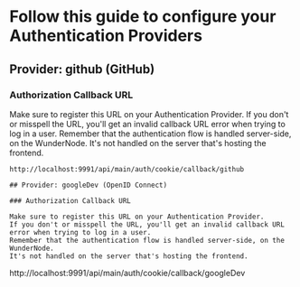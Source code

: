 
# Follow this guide to configure your Authentication Providers

## Provider: github (GitHub)

### Authorization Callback URL

Make sure to register this URL on your Authentication Provider.
If you don't or misspell the URL, you'll get an invalid callback URL error when trying to log in a user.
Remember that the authentication flow is handled server-side, on the WunderNode.
It's not handled on the server that's hosting the frontend.

```
http://localhost:9991/api/main/auth/cookie/callback/github

## Provider: googleDev (OpenID Connect)

### Authorization Callback URL

Make sure to register this URL on your Authentication Provider.
If you don't or misspell the URL, you'll get an invalid callback URL error when trying to log in a user.
Remember that the authentication flow is handled server-side, on the WunderNode.
It's not handled on the server that's hosting the frontend.

```
http://localhost:9991/api/main/auth/cookie/callback/googleDev
```
